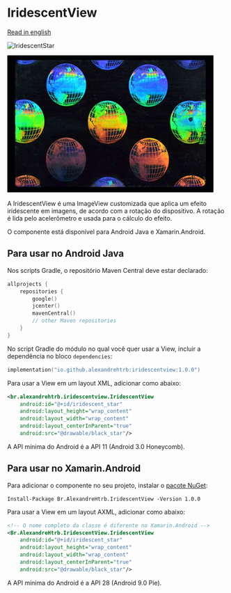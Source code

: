 # IridescentView

[Read in english](README.md)

![IridescentStar](iridescent_star.gif)

![IridescentGlobe](iridescent_globe.jpg)

A IridescentView é uma ImageView customizada que aplica um efeito iridescente em imagens, de acordo com a rotação do dispositivo. A rotação é lida pelo acelerômetro e usada para o cálculo do efeito.

O componente está disponível para Android Java e Xamarin.Android.

## Para usar no Android Java

Nos scripts Gradle, o repositório Maven Central deve estar declarado:

```kt
allprojects {
    repositories {
        google()
        jcenter()
        mavenCentral()
        // other Maven repositories
    }
}
```

No script Gradle do módulo no qual você quer usar a View, incluir a dependência no bloco `dependencies`:

```kt
implementation("io.github.alexandrehtrb:iridescentview:1.0.0")
```

Para usar a View em um layout XML, adicionar como abaixo:

```xml
<br.alexandrehtrb.iridescentview.IridescentView
    android:id="@+id/iridescent_star"
    android:layout_height="wrap_content"
    android:layout_width="wrap_content"
    android:layout_centerInParent="true"
    android:src="@drawable/black_star"/>
 ```

A API mínima do Android é a API 11 (Android 3.0 Honeycomb).

## Para usar no Xamarin.Android

Para adicionar o componente no seu projeto, instalar o [pacote NuGet](https://www.nuget.org/packages/Br.AlexandreHtrb.IridescentView/):

```
Install-Package Br.AlexandreHtrb.IridescentView -Version 1.0.0
```

Para usar a View em um layout AXML, adicionar como abaixo:

```xml
<!-- O nome completo da classe é diferente no Xamarin.Android -->
<Br.AlexandreHtrb.IridescentView.IridescentView
    android:id="@+id/iridescent_star"
    android:layout_height="wrap_content"
    android:layout_width="wrap_content"
    android:layout_centerInParent="true"
    android:src="@drawable/black_star"/>
```

A API mínima do Android é a API 28 (Android 9.0 Pie).